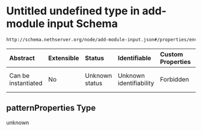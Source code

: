 # Untitled undefined type in add-module input Schema

```txt
http://schema.nethserver.org/node/add-module-input.json#/properties/environment/patternProperties
```



| Abstract            | Extensible | Status         | Identifiable            | Custom Properties | Additional Properties | Access Restrictions | Defined In                                                                   |
| :------------------ | :--------- | :------------- | :---------------------- | :---------------- | :-------------------- | :------------------ | :--------------------------------------------------------------------------- |
| Can be instantiated | No         | Unknown status | Unknown identifiability | Forbidden         | Allowed               | none                | [add-module-input.json\*](node/add-module-input.json "open original schema") |

## patternProperties Type

unknown
